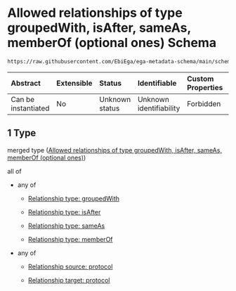 # Allowed relationships of type groupedWith, isAfter, sameAs, memberOf (optional ones) Schema

```txt
https://raw.githubusercontent.com/EbiEga/ega-metadata-schema/main/schemas/EGA.protocol.json#/properties/protocolRelationships/items/allOf/1/anyOf/1
```



| Abstract            | Extensible | Status         | Identifiable            | Custom Properties | Additional Properties | Access Restrictions | Defined In                                                                       |
| :------------------ | :--------- | :------------- | :---------------------- | :---------------- | :-------------------- | :------------------ | :------------------------------------------------------------------------------- |
| Can be instantiated | No         | Unknown status | Unknown identifiability | Forbidden         | Allowed               | none                | [EGA.protocol.json\*](../../../schemas/EGA.protocol.json "open original schema") |

## 1 Type

merged type ([Allowed relationships of type groupedWith, isAfter, sameAs, memberOf (optional ones)](ega-17-properties-protocol-relationships-items-allof-relationship-constraints-for-a-protocol-anyof-allowed-relationships-of-type-groupedwith-isafter-sameas-memberof-optional-ones.md))

all of

*   any of

    *   [Relationship type: groupedWith](ega-12-definitions-relationship-type-groupedwith.md "check type definition")

    *   [Relationship type: isAfter](ega-12-definitions-relationship-type-isafter.md "check type definition")

    *   [Relationship type: sameAs](ega-12-definitions-relationship-type-sameas.md "check type definition")

    *   [Relationship type: memberOf](ega-12-definitions-relationship-type-memberof.md "check type definition")

*   any of

    *   [Relationship source: protocol](ega-12-definitions-relationship-source-protocol.md "check type definition")

    *   [Relationship target: protocol](ega-12-definitions-relationship-target-protocol.md "check type definition")
